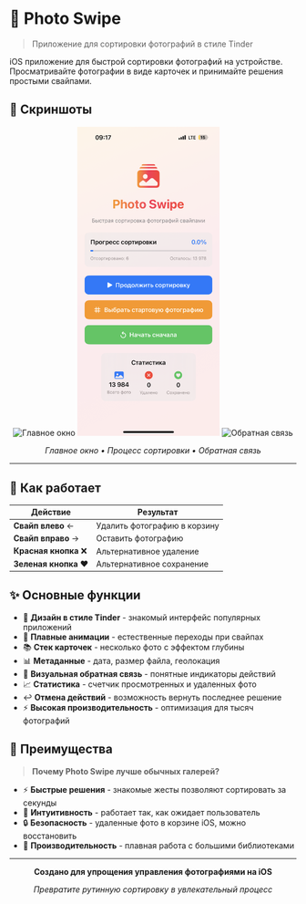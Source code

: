 # 📱 Photo Swipe 

> Приложение для сортировки фотографий в стиле Tinder

iOS приложение для быстрой сортировки фотографий на устройстве. Просматривайте фотографии в виде карточек и принимайте решения простыми свайпами.

## 📸 Скриншоты

<div align="center">

<img src="screenshots/главное окно программы.PNG" width="250" alt="Главное окно">
<img src="screenshots/основной интерфейс программы.PNG" width="250" alt="Процесс сортировки">
<img src="screenshots/уведомление об удалении.PNG" width="250" alt="Обратная связь">

*Главное окно • Процесс сортировки • Обратная связь*

</div>

---

## 🚀 Как работает

| Действие | Результат |
|----------|-----------|
| **Свайп влево** ← | Удалить фотографию в корзину |
| **Свайп вправо** → | Оставить фотографию |
| **Красная кнопка** ❌ | Альтернативное удаление |
| **Зеленая кнопка** ❤️ | Альтернативное сохранение |

## ✨ Основные функции

- 🎯 **Дизайн в стиле Tinder** - знакомый интерфейс популярных приложений
- 🌊 **Плавные анимации** - естественные переходы при свайпах
- 📚 **Стек карточек** - несколько фото с эффектом глубины
- 📊 **Метаданные** - дата, размер файла, геолокация
- 💬 **Визуальная обратная связь** - понятные индикаторы действий
- 📈 **Статистика** - счетчик просмотренных и удаленных фото
- ↩️ **Отмена действий** - возможность вернуть последнее решение
- ⚡ **Высокая производительность** - оптимизация для тысяч фотографий

## 🎯 Преимущества

> **Почему Photo Swipe лучше обычных галерей?**

- ⚡ **Быстрые решения** - знакомые жесты позволяют сортировать за секунды
- 🧠 **Интуитивность** - работает так, как ожидает пользователь  
- 🔒 **Безопасность** - удаленные фото в корзине iOS, можно восстановить
- 🚀 **Производительность** - плавная работа с большими библиотеками

---

<div align="center">

**Создано для упрощения управления фотографиями на iOS**

*Превратите рутинную сортировку в увлекательный процесс*

</div> 